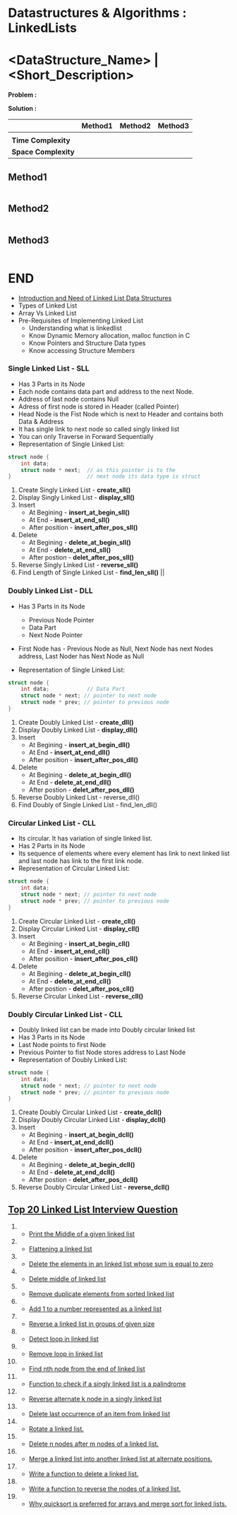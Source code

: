 # Datastructures & Algorithms : LinkedLists


# <DataStructure_Name> | <Short_Description>

__Problem :__ <explain the problem statement>

__Solution :__ <explain the proposed solution in tabular form>

|| Method1 | Method2 | Method3 |
|---|---|---|---|
|| *<explain method1>*  | *<explain method2>* | *<explain method3>* |
|__Time Complexity__|  |  |  |
|__Space Complexity__ | | | 

## Method1
```cpp
```

## Method2
```cpp
```

## Method3
```cpp
```
# END


- [Introduction and Need of Linked List Data Structures](./Introduction_LinkedLists.MD)
- Types of Linked List 
- Array Vs Linked List
- Pre-Requisites of Implementing Linked List
  + Understanding what is linkedlist
  + Know Dynamic Memory allocation, malloc function in C
  + Know Pointers and Structure Data types
  + Know accessing Structure Members

### <b>Single Linked List - SLL</b>
- Has 3 Parts in its Node
- Each node contains data part and address to the next Node.
- Address of last node contains Null
- Adress of first node is stored in Header (called Pointer)
- Head Node is the Fist Node which is next to Header and contains both Data & Address
- It has single link to next node so called singly linked list
- You can only Traverse in Forward Sequentially
- Representation of Single Linked List:

```cpp
struct node {   
    int data;
    struct node * next;  // as this pointer is to the 
}                        // next node its data type is struct
```

  
1) Create Singly Linked List  - <b>create_sll()</b>
  2) Display Singly Linked List - <b>display_sll()</b>
  3) Insert
     + At Begining    - <b>insert_at_begin_sll()</b>
     + At End         - <b>insert_at_end_sll()</b>
     + After position - <b>insert_after_pos_sll()</b>
  4) Delete
     + At Begining   - <b>delete_at_begin_sll()</b>
     + At End        - <b>delete_at_end_sll()</b>
     + After postion - <b>delet_after_pos_sll()</b>
  5) Reverse Singly Linked List - <b>reverse_sll()</b>
  6) Find Length of Single Linked List - <b>find_len_sll()</b>
||


### <b>Doubly Linked List - DLL</b>
- Has 3 Parts in its Node
  - Previous Node Pointer
  - Data Part
  - Next Node Pointer

- First Node has - Previous Node as Null, Next Node has next Nodes address, Last Noder has Next Node as Null
- Representation of Single Linked List:

```cpp
struct node {   
    int data;            // Data Part
    struct node * next; // pointer to next node
    struct node * prev; // pointer to previous node
}
```
                  
  1) Create Doubly Linked List  - <b>create_dll()</b>
  2) Display Doubly Linked List - <b>display_dll()</b>
  3) Insert
     + At Begining    - <b>insert_at_begin_dll()</b>
     + At End         - <b>insert_at_end_dll()</b>
     + After position - <b>insert_after_pos_dll()</b>
  4) Delete
     + At Begining   - <b>delete_at_begin_dll()</b>
     + At End        - <b>delete_at_end_dll()</b>
     + After postion - <b>delet_after_pos_dll()</b>
  5) Reverse Doubly Linked List - reverse_dll()</b>
  6) Find Doubly of Single Linked List - find_len_dll()</b>

### <b>Circular Linked List - CLL</b>
- Its circular. It has variation of single linked list.
- Has 2 Parts in its Node
- Its sequence of elements where every element has link to next linked list and last node has link to the first link node.
- Representation of Circular Linked List:

```cpp
struct node {   
    int data;
    struct node * next; // pointer to next node
    struct node * prev; // pointer to previous node
}
```

  1) Create Circular Linked List  - <b>create_cll()</b>
  2) Display Circular Linked List - <b>display_cll()</b>
  3) Insert
     + At Begining    - <b>insert_at_begin_cll()</b>
     + At End         - <b>insert_at_end_cll()</b>
     + After position - <b>insert_after_pos_cll()</b>
  4) Delete
     + At Begining   - <b>delete_at_begin_cll()</b>
     + At End        - <b>delete_at_end_cll()</b>
     + After postion - <b>delet_after_pos_cll()</b>
  5) Reverse Circular Linked List - <b>reverse_cll()</b>
  
### <b>Doubly Circular Linked List - CLL</b>
- Doubly linked list can be made into Doubly circular linked list
- Has 3 Parts in its Node
- Last Node points to first Node
- Previous Pointer to fist Node stores address to Last Node
- Representation of Doubly Linked List:

```cpp
struct node {   
    int data;
    struct node * next; // pointer to next node
    struct node * prev; // pointer to previous node
}
```

  1) Create Doubly Circular Linked List  - <b>create_dcll()</b>
  2) Display Doubly Circular Linked List - <b>display_dcll()</b>
  3) Insert
     + At Begining    - <b>insert_at_begin_dcll()</b>
     + At End         - <b>insert_at_end_dcll()</b>
     + After position - <b>insert_after_pos_dcll()</b>
  4) Delete
     + At Begining   - <b>delete_at_begin_dcll()</b>
     + At End        - <b>delete_at_end_dcll()</b>
     + After postion - <b>delet_after_pos_dcll()</b>
  5) Reverse Doubly Circular Linked List - <b>reverse_dcll()</b>

## [Top 20 Linked List Interview Question](https://www.geeksforgeeks.org/top-20-linked-list-interview-question/)
1. + [Print the Middle of a given linked list](./middle_of_linkedlist.md)
1. + [Flattening a linked list]()
1. + [Delete the elements in an linked list whose sum is equal to zero]()
1. + [Delete middle of linked list]()
1. + [Remove duplicate elements from sorted linked list]()
1. + [Add 1 to a number represented as a linked list]()
1. + [Reverse a linked list in groups of given size]()
1. + [Detect loop in linked list]()
1. + [Remove loop in linked list]()
1. + [Find nth node from the end of linked list]()
1. + [Function to check if a singly linked list is a palindrome]()
1. + [Reverse alternate k node in a singly linked list]()
1. + [Delete last occurrence of an item from linked list]()
1. + [Rotate a linked list.]()
1. + [Delete n nodes after m nodes of a linked list.]()
1. + [Merge a linked list into another linked list at alternate positions.]()
1. + [Write a function to delete a linked list.]()
1. + [Write a function to reverse the nodes of a linked list.]()
1. + [Why quicksort is preferred for arrays and merge sort for linked lists.]()
